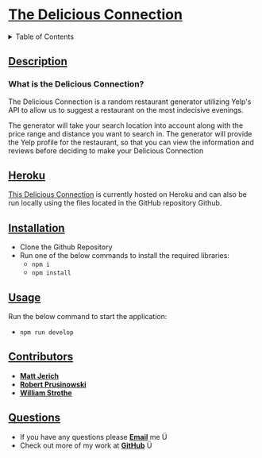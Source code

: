 # [The Delicious Connection](https://github.com/ysaad01/the-delicious-connection)

<details id="table-of-contents">
  <summary>Table of Contents</summary>
  <ul>
    <li><a href="#description">Description</a></li>
    <li><a href="#heroku">Heroku</a></li>
    <li><a href="#installtion">Installation</a></li>
    <li><a href="#usage">Usage</a></li>
    <li><a href="#contributors">Contributors</a></li>
    <li><a href="#questions">Questions</a></li>
  </ul>
</details>

## [Description](#table-of-contents)

### **What is the Delicious Connection?**

<p> The Delicious Connection is a random restaurant generator utilizing Yelp's API to allow us to suggest a restaurant on the most indecisive evenings.</p>

<p> The generator will take your search location into account along with the price range and distance you want to search in. The generator will provide the Yelp profile for the restaurant, so that you can view the information and reviews before deciding to make your Delicious Connection </p>

## [Heroku](#table-of-contents)

[This Delicious Connection](https://delcon.herokuapp.com/) is currently hosted on Heroku and can also be run locally using the files located in the GitHub repository Github.

## [Installation](#table-of-contents)

- Clone the Github Repository
- Run one of the below commands to install the required libraries:
  - `npm i`
  - `npm install`

## [Usage](#table-of-contents)

Run the below command to start the application:

- `npm run develop`

## [Contributors](#table-of-contents)

- [**Matt Jerich**](https://github.com/MJerich)
- [**Robert Prusinowski**](https://github.com/bobpruz)
- [**William Strothe**](https://github.com/wwstrothe)

## [Questions](#table-of-contents)

- If you have any questions please [**Email**](mailto:ysaad2325@gmail.com) me Ü
- Check out more of my work at [**GitHub**](https://github.com/ysaad01) Ü
